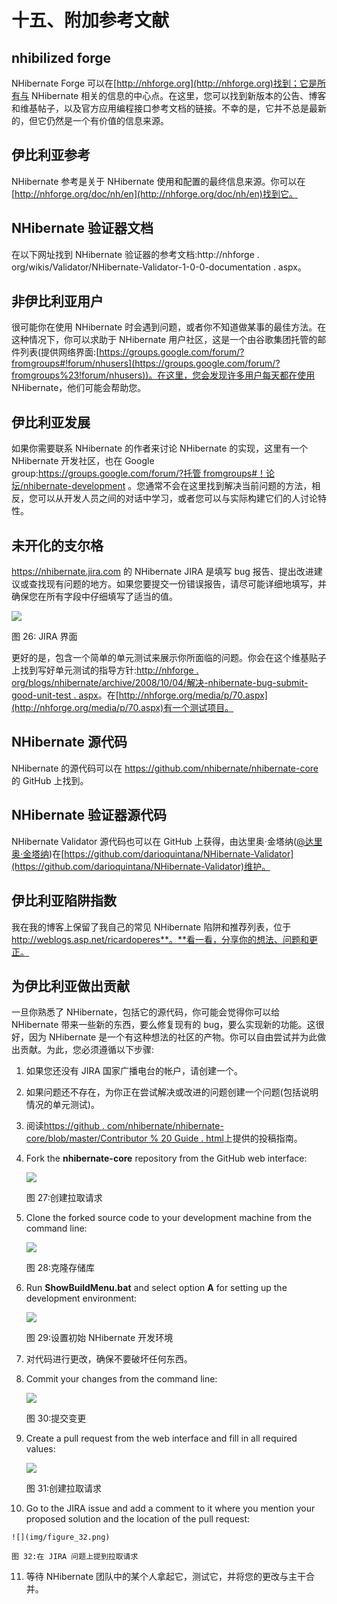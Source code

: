 # 十五、附加参考文献

## nhibilized forge

NHibernate Forge 可以在[http://nhforge.org](http://nhforge.org)找到；它是所有与 NHibernate 相关的信息的中心点。在这里，您可以找到新版本的公告、博客和维基帖子，以及官方应用编程接口参考文档的链接。不幸的是，它并不总是最新的，但它仍然是一个有价值的信息来源。

## 伊比利亚参考

NHibernate 参考是关于 NHibernate 使用和配置的最终信息来源。你可以在[http://nhforge.org/doc/nh/en](http://nhforge.org/doc/nh/en)找到它。

## NHibernate 验证器文档

在以下网址找到 NHibernate 验证器的参考文档:http://nhforge . org/wikis/Validator/NHibernate-Validator-1-0-0-documentation . aspx。

## 非伊比利亚用户

很可能你在使用 NHibernate 时会遇到问题，或者你不知道做某事的最佳方法。在这种情况下，你可以求助于 NHibernate 用户社区，这是一个由谷歌集团托管的邮件列表(提供网络界面:[https://groups.google.com/forum/?fromgroups#!forum/nhusers](https://groups.google.com/forum/?fromgroups%23!forum/nhusers))。在这里，您会发现许多用户每天都在使用 NHibernate，他们可能会帮助您。

## 伊比利亚发展

如果你需要联系 NHibernate 的作者来讨论 NHibernate 的实现，这里有一个 NHibernate 开发社区，也在 Google group:[https://groups.google.com/forum/?托管 fromgroups#！论坛/nhibernate-development](https://groups.google.com/forum/?fromgroups%23!forum/nhibernate-development) 。您通常不会在这里找到解决当前问题的方法，相反，您可以从开发人员之间的对话中学习，或者您可以与实际构建它们的人讨论特性。

## 未开化的支尔格

https://nhibernate.jira.com 的 NHibernate JIRA 是填写 bug 报告、提出改进建议或查找现有问题的地方。如果您要提交一份错误报告，请尽可能详细地填写，并确保您在所有字段中仔细填写了适当的值。

![](img/figure_26.png)

图 26: JIRA 界面

更好的是，包含一个简单的单元测试来展示你所面临的问题。你会在这个维基贴子上找到写好单元测试的指导方针:[http://nhforge . org/blogs/nhibernate/archive/2008/10/04/解决-nhibernate-bug-submit-good-unit-test . aspx](http://nhforge.org/blogs/nhibernate/archive/2008/10/04/the-best-way-to-solve-nhibernate-bugs-submit-good-unit-test.aspx)。在[http://nhforge.org/media/p/70.aspx](http://nhforge.org/media/p/70.aspx)有一个测试项目。

## NHibernate 源代码

NHibernate 的源代码可以在 https://github.com/nhibernate/nhibernate-core 的 GitHub 上找到。

## NHibernate 验证器源代码

NHibernate Validator 源代码也可以在 GitHub 上获得，由达里奥·金塔纳([@达里奥·金塔纳](http://www.twitter.com/darioquintana))在[https://github.com/darioquintana/NHibernate-Validator](https://github.com/darioquintana/NHibernate-Validator)维护。

## 伊比利亚陷阱指数

我在我的博客上保留了我自己的常见 NHibernate 陷阱和推荐列表，位于 http://weblogs.asp.net/ricardoperes**。**看一看，分享你的想法、问题和更正。

## 为伊比利亚做出贡献

一旦你熟悉了 NHibernate，包括它的源代码，你可能会觉得你可以给 NHibernate 带来一些新的东西，要么修复现有的 bug，要么实现新的功能。这很好，因为 NHibernate 是一个有这种想法的社区的产物。你可以自由尝试并为此做出贡献。为此，您必须遵循以下步骤:

1.  如果您还没有 JIRA 国家广播电台的帐户，请创建一个。
2.  如果问题还不存在，为你正在尝试解决或改进的问题创建一个问题(包括说明情况的单元测试)。
3.  阅读[https://github . com/nhibernate/nhibernate-core/blob/master/Contributor % 20 Guide . html](https://github.com/nhibernate/nhibernate-core/blob/master/Contributor%20Guide.html)上提供的投稿指南。
4.  Fork the **nhibernate-core** repository from the GitHub web interface:

    ![](img/figure_27.png)

    图 27:创建拉取请求

5.  Clone the forked source code to your development machine from the command line:

    ![](img/figure_28.png)

    图 28:克隆存储库

6.  Run **ShowBuildMenu.bat** and select option **A** for setting up the development environment:

    ![](img/figure_29.png)

    图 29:设置初始 NHibernate 开发环境

7.  对代码进行更改，确保不要破坏任何东西。
8.  Commit your changes from the command line:

    ![](img/figure_30.png)

    图 30:提交变更

9.  Create a pull request from the web interface and fill in all required values:

    ![](img/figure_31.png)

    图 31:创建拉取请求

10.  Go to the JIRA issue and add a comment to it where you mention your proposed solution and the location of the pull request:

    ![](img/figure_32.png)

    图 32:在 JIRA 问题上提到拉取请求

11.  等待 NHibernate 团队中的某个人拿起它，测试它，并将您的更改与主干合并。